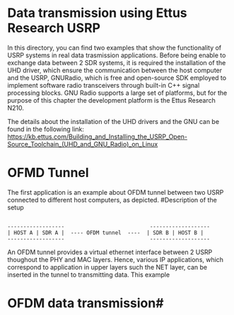 
# Data transmission using Ettus Research USRP #
In this directory, you can find two examples that show the functionality of USRP systems in real
data trasmission applications. Before being enable to exchange data between 2 SDR systems, it is
required the installation of the UHD driver, which ensure the communication between the host computer and the USRP, GNURadio, which is free and open-source SDK employed to implement software
radio transceivers through built-in C++ signal processing blocks. GNU Radio supports a large set of
platforms, but for the purpose of this chapter the development platform is the Ettus Research N210.

The details about the installation of the UHD drivers and the GNU can be found in the following link: 
https://kb.ettus.com/Building_and_Installing_the_USRP_Open-Source_Toolchain_(UHD_and_GNU_Radio)_on_Linux

# OFMD Tunnel #
The first application is an example about OFDM tunnel between two USRP connected to different
host computers, as depicted.
#Description of the setup
````Text

------------------                           ------------------- 
| HOST A | SDR A |  ---- OFDM tunnel  ----  | SDR B | HOST B |
------------------                           ------------------- 
````
An OFDM tunnel provides a virtual ethernet interface between 2 USRP thoughout the PHY and MAC layers. Hence, various IP applications, which correspond to application in upper layers such the NET layer, can be inserted in the tunnel to transmitting data. 
This example


# OFDM data transmission#

